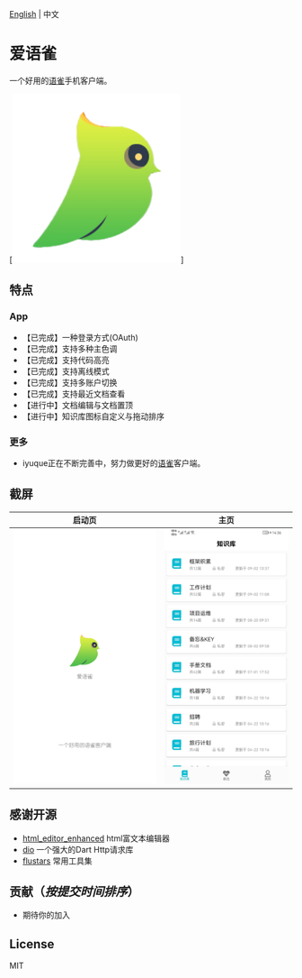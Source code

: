 [English](/README.md) | 中文
# 爱语雀
一个好用的[语雀](https://www.yuque.com)手机客户端。

[![logo](https://raw.githubusercontent.com/thon-ju/iyuque/master/assets/images/ic_launcher.png?raw=true)]

## 特点

### App
* 【已完成】一种登录方式(OAuth)
* 【已完成】支持多种主色调
* 【已完成】支持代码高亮
* 【已完成】支持离线模式
* 【已完成】支持多账户切换
* 【已完成】支持最近文档查看
* 【进行中】文档编辑与文档置顶
* 【进行中】知识库图标自定义与拖动排序

### 更多
* iyuque正在不断完善中，努力做更好的[语雀](https://www.yuque.com)客户端。

## 截屏

| 启动页 | 主页 |
|:-:|:-:|
| ![start](https://raw.githubusercontent.com/thon-ju/iyuque/master/assets/app/start.png?raw=true) | ![main](https://raw.githubusercontent.com/thon-ju/iyuque/master/assets/app/main.jpg?raw=true) |

## 感谢开源

* [html_editor_enhanced](https://github.com/tneotia/html-editor-enhanced) html富文本编辑器
* [dio](https://github.com/flutterchina/dio) 一个强大的Dart Http请求库
* [flustars](https://github.com/Sky24n/flustars) 常用工具集

## 贡献（*按提交时间排序*）
* 期待你的加入

## License
MIT
